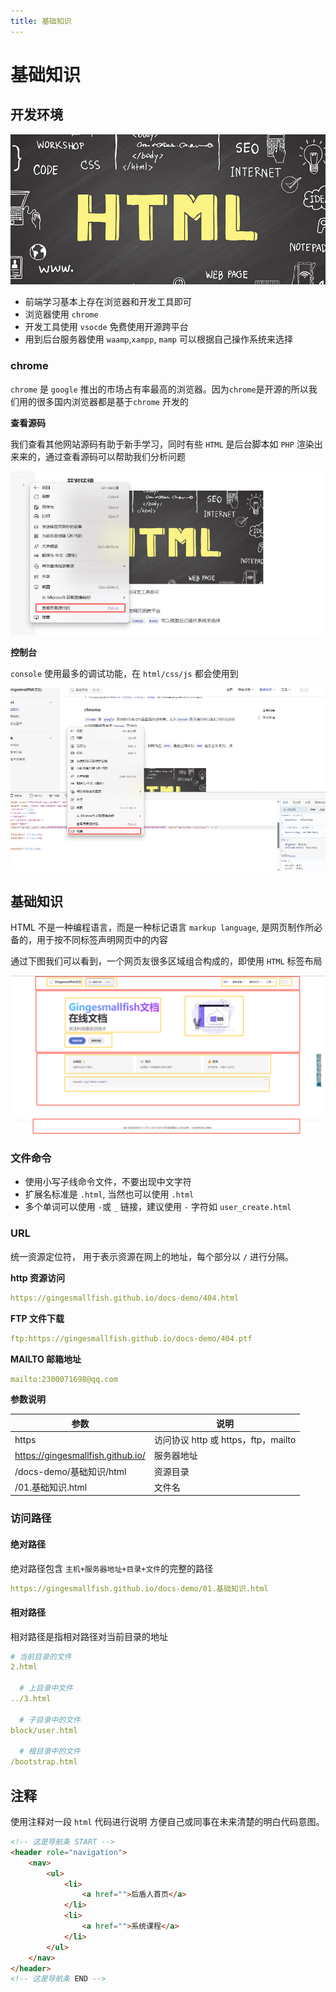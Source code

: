 ```yaml
---
title: 基础知识
---
```


# 基础知识  

## 开发环境

![html](./assets/01html.png)

* 前端学习基本上存在浏览器和开发工具即可
* 浏览器使用 `chrome`
* 开发工具使用 `vsocde` 免费使用开源跨平台
* 用到后台服务器使用 `waamp`,`xampp`, `mamp` 可以根据自己操作系统来选择

### chrome

`chrome` 是 `google` 推出的市场占有率最高的浏览器。因为`chrome`是开源的所以我们用的很多国内浏览器都是基于`chrome` 开发的

**查看源码**

我们查看其他网站源码有助于新手学习，同时有些 `HTML` 是后台脚本如 `PHP` 渲染出来来的，通过查看源码可以帮助我们分析问题

![html](./assets/02html.png)

**控制台**

`console` 使用最多的调试功能，在 `html/css/js` 都会使用到

![html](./assets/03html.png)

## 基础知识

HTML 不是一种编程语言，而是一种标记语言 `markup language`, 是网页制作所必备的，用于按不同标签声明网页中的内容

通过下图我们可以看到，一个网页友很多区域组合构成的，即使用 `HTML` 标签布局

![html](./assets/04html.png)

### 文件命令

* 使用小写子线命令文件，不要出现中文字符
* 扩展名标准是 `.html`, 当然也可以使用 `.html`
* 多个单词可以使用 `-`或 `_` 链接，建议使用 `-` 字符如 `user_create.html`

### URL

统一资源定位符， 用于表示资源在网上的地址，每个部分以 `/` 进行分隔。

**http 资源访问**

```yaml
https://gingesmallfish.github.io/docs-demo/404.html
```

**FTP 文件下载**

```yaml
ftp:https://gingesmallfish.github.io/docs-demo/404.ptf
```

**MAILTO 邮箱地址**

```yaml
mailto:2300071698@qq.com
```

**参数说明**

| 参数                                | 说明                           |
|-----------------------------------|------------------------------|
| https                             | 访问协议 http 或 https，ftp，mailto |
| https://gingesmallfish.github.io/ | 服务器地址                        |
| /docs-demo/基础知识/html              | 资源目录                         |
| /01.基础知识.html                     | 文件名                          |

### 访问路径

#### 绝对路径

绝对路径包含 `主机+服务器地址+目录+文件`的完整的路径

```yaml
https://gingesmallfish.github.io/docs-demo/01.基础知识.html
```

#### 相对路径

相对路径是指相对路径对当前目录的地址

```yaml
# 当前目录的文件
2.html

  # 上目录中文件
../3.html

  # 子目录中的文件
block/user.html

  # 根目录中的文件
/bootstrap.html
```

## 注释

使用注释对一段 `html` 代码进行说明 方便自己或同事在未来清楚的明白代码意图。

```html
<!-- 这是导航条 START -->
<header role="navigation">
    <nav>
        <ul>
            <li>
                <a href="">后盾人首页</a>
            </li>
            <li>
                <a href="">系统课程</a>
            </li>
        </ul>
    </nav>
</header>
<!-- 这是导航条 END -->
```
